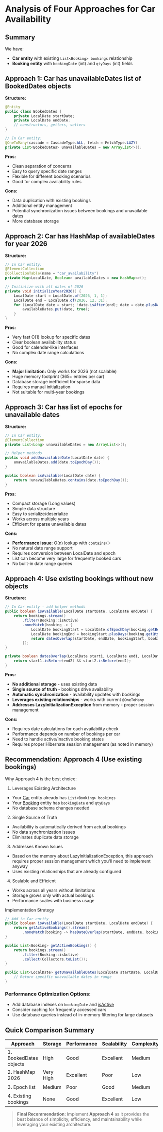 # Analysis of Four Approaches for Car Availability

## Summary

We have:

- **Car entity** with existing `List<Booking> bookings` relationship
- **Booking entity** with `bookingDate` (int) and `qtyDays` (int) fields

## **Approach 1: Car has unavailableDates list of BookedDates objects**

**Structure:**

```java
@Entity
public class BookedDates {
    private LocalDate startDate;
    private LocalDate endDate;
    // constructors, getters, setters
}

// In Car entity:
@OneToMany(cascade = CascadeType.ALL, fetch = FetchType.LAZY)
private List<BookedDates> unavailableDates = new ArrayList<>();
```

**Pros:**

- Clean separation of concerns
- Easy to query specific date ranges
- Flexible for different booking scenarios
- Good for complex availability rules

**Cons:**

- Data duplication with existing bookings
- Additional entity management
- Potential synchronization issues between bookings and unavailable dates
- More database storage

## **Approach 2: Car has HashMap of availableDates for year 2026**

**Structure:**

```java
// In Car entity:
@ElementCollection
@CollectionTable(name = "car_availability")
private Map<LocalDate, Boolean> availableDates = new HashMap<>();

// Initialize with all dates of 2026
private void initializeYear2026() {
    LocalDate start = LocalDate.of(2026, 1, 1);
    LocalDate end = LocalDate.of(2026, 12, 31);
    for (LocalDate date = start; !date.isAfter(end); date = date.plusDays(1)) {
        availableDates.put(date, true);
    }
}
```

**Pros:**

- Very fast O(1) lookup for specific dates
- Clear boolean availability status
- Good for calendar-like interfaces
- No complex date range calculations

**Cons:**

- **Major limitation:** Only works for 2026 (not scalable)
- Huge memory footprint (365+ entries per car)
- Database storage inefficient for sparse data
- Requires manual initialization
- Not suitable for multi-year bookings

## **Approach 3: Car has list of epochs for unavailable dates**

**Structure:**

```java
// In Car entity:
@ElementCollection
private List<Long> unavailableDates = new ArrayList<>();

// Helper methods
public void addUnavailableDate(LocalDate date) {
    unavailableDates.add(date.toEpochDay());
}

public boolean isAvailable(LocalDate date) {
    return !unavailableDates.contains(date.toEpochDay());
}
```

**Pros:**

- Compact storage (Long values)
- Simple data structure
- Easy to serialize/deserialize
- Works across multiple years
- Efficient for sparse unavailable dates

**Cons:**

- **Performance issue:** O(n) lookup with `contains()`
- No natural date range support
- Requires conversion between LocalDate and epoch
- List can become very large for frequently booked cars
- No built-in date range queries

## **Approach 4: Use existing bookings without new objects**

**Structure:**

```java
// In Car entity - add helper methods
public boolean isAvailable(LocalDate startDate, LocalDate endDate) {
    return bookings.stream()
        .filter(Booking::isActive)
        .noneMatch(booking -> {
            LocalDate bookingStart = LocalDate.ofEpochDay(booking.getBookingDate());
            LocalDate bookingEnd = bookingStart.plusDays(booking.getQtyDays());
            return datesOverlap(startDate, endDate, bookingStart, bookingEnd);
        });
}

private boolean datesOverlap(LocalDate start1, LocalDate end1, LocalDate start2, LocalDate end2) {
    return start1.isBefore(end2) && start2.isBefore(end1);
}
```

**Pros:**

- **No additional storage** - uses existing data
- **Single source of truth** - bookings drive availability
- **Automatic synchronization** - availability updates with bookings
- **Leverages existing relationships** - works with current `@OneToMany`
- **Addresses LazyInitializationException** from memory - proper session management

**Cons:**

- Requires date calculations for each availability check
- Performance depends on number of bookings per car
- Need to handle active/inactive booking states
- Requires proper Hibernate session management (as noted in memory)

## Recommendation: Approach 4 (Use existing bookings)

Why Approach 4 is the best choice:

1. Leverages Existing Architecture
- Your [Car](cci:2://file:///home/albert/MyProjects/Sandbox/rentingCarTest/rentingCar-boot/src/main/java/dev/app/rentingCar_boot/model/Car.java:8:0-145:1) entity already has `List<Booking> bookings`
- Your [Booking](cci:2://file:///home/albert/MyProjects/Sandbox/rentingCarTest/rentingCar-boot/src/main/java/dev/app/rentingCar_boot/model/Booking.java:5:0-105:1) entity has `bookingDate` and `qtyDays` 
- No database schema changes needed
2. Single Source of Truth
- Availability is automatically derived from actual bookings
- No data synchronization issues
- Eliminates duplicate data storage
3. Addresses Known Issues
- Based on the memory about LazyInitializationException, this approach requires proper session management which you'll need to implement anyway
- Uses existing relationships that are already configured
4. Scalable and Efficient
- Works across all years without limitations
- Storage grows only with actual bookings
- Performance scales with business usage

Implementation Strategy

```java
// Add to Car entity
public boolean isAvailable(LocalDate startDate, LocalDate endDate) {
    return getActiveBookings().stream()
        .noneMatch(booking -> hasDateOverlap(startDate, endDate, booking));
}

public List<Booking> getActiveBookings() {
    return bookings.stream()
        .filter(Booking::isActive)
        .collect(Collectors.toList());
}

public List<LocalDate> getUnavailableDates(LocalDate startDate, LocalDate endDate) {
    // Return specific unavailable dates in range
}
```

### **Performance Optimization Options:**

- Add database indexes on `bookingDate` and [isActive](cci:1://file:///home/albert/MyProjects/Sandbox/rentingCarTest/rentingCar-boot/src/main/java/dev/app/rentingCar_boot/model/Booking.java:69:4-71:5)
- Consider caching for frequently accessed cars
- Use database queries instead of in-memory filtering for large datasets

## **Quick Comparison Summary**

| Approach               | Storage   | Performance | Scalability | Complexity | Recommendation |
| ---------------------- | --------- | ----------- | ----------- | ---------- | -------------- |
| 1. BookedDates objects | High      | Good        | Excellent   | Medium     | ⭐⭐⭐            |
| 2. HashMap 2026        | Very High | Excellent   | Poor        | Low        | ⭐              |
| 3. Epoch list          | Medium    | Poor        | Good        | Medium     | ⭐⭐             |
| 4. Existing bookings   | None      | Good        | Excellent   | Low        | ⭐⭐⭐⭐⭐          |

> **Final Recommendation:** Implement **Approach 4** as it provides the best balance of simplicity, efficiency, and maintainability while leveraging your existing architecture.
